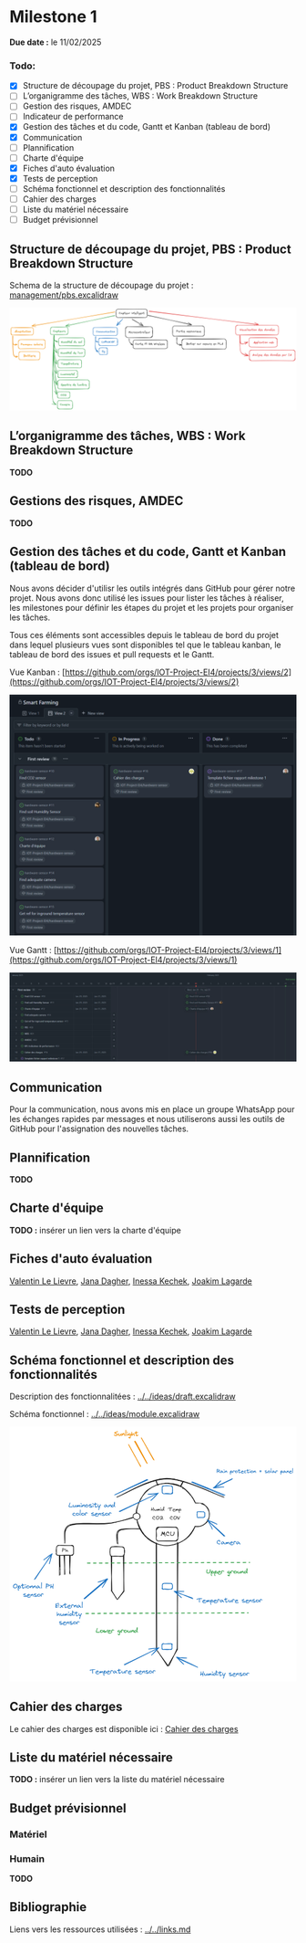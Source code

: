 # Milestone 1

**Due date :** le 11/02/2025

### Todo:

- [x] Structure de découpage du projet, PBS : Product Breakdown Structure
- [ ] L’organigramme des tâches, WBS : Work Breakdown Structure
- [ ] Gestion des risques, AMDEC
- [ ] Indicateur de performance
- [x] Gestion des tâches et du code, Gantt et Kanban (tableau de bord)
- [x] Communication
- [ ] Plannification
- [ ] Charte d'équipe
- [x] Fiches d'auto évaluation
- [x] Tests de perception
- [ ] Schéma fonctionnel et description des fonctionnalités
- [ ] Cahier des charges
- [ ] Liste du matériel nécessaire
- [ ] Budget prévisionnel

## Structure de découpage du projet, PBS : Product Breakdown Structure

Schema de la structure de découpage du projet : [management/pbs.excalidraw](management/pbs.excalidraw)

![PBS](images/pbs.png)

## L’organigramme des tâches, WBS : Work Breakdown Structure

**TODO**

## Gestions des risques, AMDEC

**TODO**

## Gestion des tâches et du code, Gantt et Kanban (tableau de bord)

Nous avons décider d'utilisr les outils intégrés dans GitHub pour gérer notre projet. Nous avons donc utilisé les issues pour lister les tâches à réaliser, les milestones pour définir les étapes du projet et les projets pour organiser les tâches.

Tous ces éléments sont accessibles depuis le tableau de bord du projet dans lequel plusieurs vues sont disponibles tel que le tableau kanban, le tableau de bord des issues et pull requests et le Gantt.

Vue Kanban : [https://github.com/orgs/IOT-Project-EI4/projects/3/views/2](https://github.com/orgs/IOT-Project-EI4/projects/3/views/2)

![Kanban](images/kanban.png)

Vue Gantt : [https://github.com/orgs/IOT-Project-EI4/projects/3/views/1](https://github.com/orgs/IOT-Project-EI4/projects/3/views/1)

![Gantt](images/gantt.png)

## Communication

Pour la communication, nous avons mis en place un groupe WhatsApp pour les échanges rapides par messages et nous utiliserons aussi les outils de GitHub pour l'assignation des nouvelles tâches.

## Plannification

**TODO**

## Charte d'équipe

**TODO :** insérer un lien vers la charte d'équipe

## Fiches d'auto évaluation

[Valentin Le Lievre](management/fiches%20auto%20evaluation/valentin%20le%20lievre.pdf), [Jana Dagher](management/fiches%20auto%20evaluation/jana%20dagher.pdf), [Inessa Kechek](management/fiches%20auto%20evaluation/inessa%20kechek.pdf), [Joakim Lagarde](management/fiches%20auto%20evaluation/joakim%20lagarde.pdf)

## Tests de perception

[Valentin Le Lievre](management/tests%20de%20perception/valentin%20le%20lievre.xlsx), [Jana Dagher](management/tests%20de%20perception/jana%20dagher.xlsx), [Inessa Kechek](management/tests%20de%20perception/inessa%20kechek.xlsx), [Joakim Lagarde](management/tests%20de%20perception/joakim%20lagarde.xlsx)

## Schéma fonctionnel et description des fonctionnalités

Description des fonctionnalitées : [../../ideas/draft.excalidraw](../../ideas/draft.excalidraw)

Schéma fonctionnel : [../../ideas/module.excalidraw](../../ideas/module.excalidraw)

![Dessin fonctionnel du module](images/module.png)

## Cahier des charges

Le cahier des charges est disponible ici : [Cahier des charges](cahier%20des%20charges.md)

## Liste du matériel nécessaire

**TODO :** insérer un lien vers la liste du matériel nécessaire

## Budget prévisionnel

### Matériel

### Humain

**TODO**

## Bibliographie

Liens vers les ressources utilisées : [../../links.md](../../links.md)
